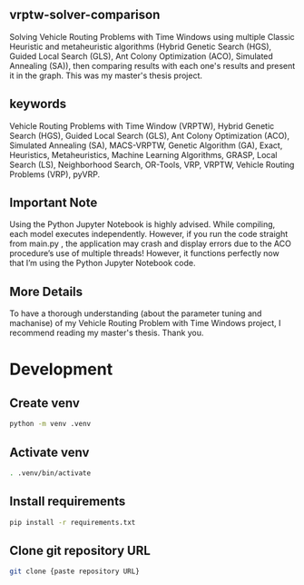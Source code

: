 
## vrptw-solver-comparison
Solving Vehicle Routing Problems with Time Windows using multiple Classic Heuristic and metaheuristic algorithms (Hybrid Genetic Search (HGS), Guided Local Search (GLS), Ant Colony Optimization (ACO), Simulated Annealing (SA)), then comparing results with each one's results and present it in the graph. This was my master's thesis project.

## keywords
Vehicle Routing Problems with Time Window (VRPTW), Hybrid Genetic Search (HGS), Guided Local Search (GLS), Ant Colony Optimization (ACO), Simulated Annealing (SA), MACS-VRPTW, Genetic Algorithm (GA), Exact, Heuristics, Metaheuristics, Machine Learning Algorithms, GRASP, Local Search (LS), Neighborhood Search, OR-Tools, VRP, VRPTW, Vehicle Routing Problems (VRP), pyVRP.

## Important Note
Using the Python Jupyter Notebook is highly advised. While compiling, each model executes independently. However, if you run the code straight from main.py , the application may crash and display errors due to the ACO procedure’s use of multiple threads! However, it functions perfectly now that I’m using the Python Jupyter Notebook code.

## More Details
To have a thorough understanding (about the parameter tuning and machanise) of my Vehicle Routing Problem with Time Windows project, I recommend reading my master's thesis. Thank you.

# Development

## Create venv

```sh
python -m venv .venv
```

## Activate venv

```sh
. .venv/bin/activate
```

## Install requirements

```sh
pip install -r requirements.txt
```

## Clone git repository URL 

```sh
git clone {paste repository URL}
```
